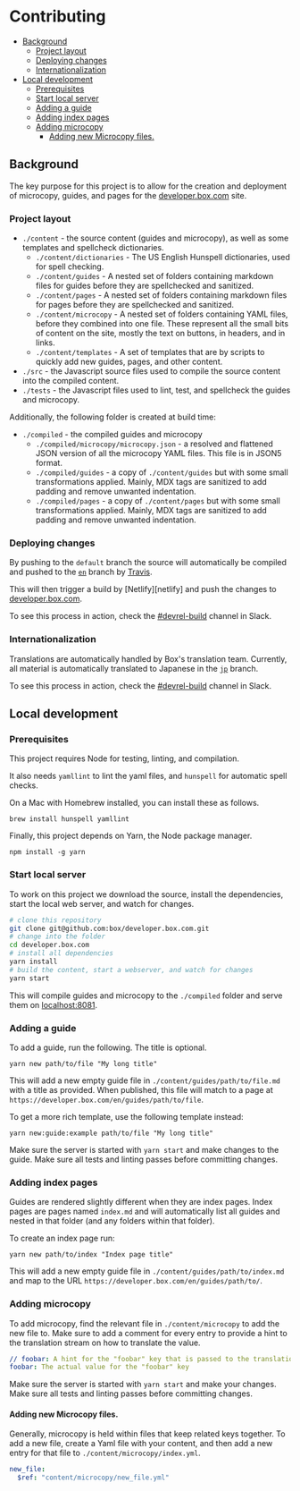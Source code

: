 <!-- alex disable japanese -->

# Contributing

<!-- vscode-markdown-toc -->
* [Background](#Background)
	* [Project layout](#Projectlayout)
	* [Deploying changes](#Deployingchanges)
	* [Internationalization](#Internationalization)
* [Local development](#Localdevelopment)
	* [Prerequisites](#Prerequisites)
	* [Start local server](#Startlocalserver)
	* [Adding a guide](#Addingaguide)
	* [Adding index pages](#Addingindexpages)
	* [Adding microcopy](#Addingmicrocopy)
		* [Adding new Microcopy files.](#AddingnewMicrocopyfiles.)

<!-- vscode-markdown-toc-config
	numbering=false
	autoSave=true
	/vscode-markdown-toc-config -->
<!-- /vscode-markdown-toc -->

## <a name='Background'></a>Background

The key purpose for this project is to allow for the creation and deployment of
microcopy, guides, and pages for the [developer.box.com][boxdev] site.

### <a name='Projectlayout'></a>Project layout

* `./content` - the source content (guides and microcopy), as well as some
  templates and spellcheck dictionaries.
  * `./content/dictionaries` - The US English Hunspell dictionaries, used for
    spell checking.
  * `./content/guides` - A nested set of folders containing markdown files for
    guides before they are spellchecked and sanitized.
  * `./content/pages` - A nested set of folders containing markdown files for
    pages before they are spellchecked and sanitized.
  * `./content/microcopy` - A nested set of folders containing YAML files,
    before they combined into one file. These represent all the small bits of
    content on the site, mostly the text on buttons, in headers, and in links.
  * `./content/templates` - A set of templates that are by scripts to quickly
    add new guides, pages, and other content.
* `./src` - the Javascript source files used to compile the
  source content into the compiled content.
* `./tests` - the Javascript files used to lint, test, and spellcheck the guides
  and microcopy.

Additionally, the following folder is created at build time:

* `./compiled` - the compiled guides and microcopy
  * `./compiled/microcopy/microcopy.json` - a resolved and flattened JSON
    version of all the microcopy YAML files. This file is in JSON5 format.
  * `./compiled/guides` - a copy of `./content/guides` but with some small
    transformations applied. Mainly, MDX tags are sanitized to add padding and
    remove unwanted indentation.
  * `./compiled/pages` - a copy of `./content/pages` but with some small
    transformations applied. Mainly, MDX tags are sanitized to add padding and
    remove unwanted indentation.
	
### <a name='Deployingchanges'></a>Deploying changes

By pushing to the `default` branch the source will automatically be compiled and
pushed to the [`en`][en_branch] branch by
[Travis][travis].

This will then trigger a build by [Netlify][netlify] and push the changes to
[developer.box.com][boxdev]. 

To see this process in action, check the [#devrel-build][slack] channel in Slack.

### <a name='Internationalization'></a>Internationalization

Translations are automatically handled by Box's translation team. Currently, all
material is automatically translated to Japanese in the [`jp`][jp_branch]
branch.

To see this process in action, check the [#devrel-build][slack] channel in Slack.

## <a name='Localdevelopment'></a>Local development

### <a name='Prerequisites'></a>Prerequisites

This project requires Node for testing, linting, and compilation.

It also needs `yamllint` to lint the yaml files, and `hunspell` for
automatic spell checks.

On a Mac with Homebrew installed, you can install these as follows.

```shell
brew install hunspell yamllint
```

Finally, this project depends on Yarn, the Node package manager.

```shell
npm install -g yarn
```

### <a name='Startlocalserver'></a>Start local server

To work on this project we download the source, install the
dependencies, start the local web server, and watch for changes.

```bash
# clone this repository
git clone git@github.com:box/developer.box.com.git
# change into the folder
cd developer.box.com
# install all dependencies
yarn install
# build the content, start a webserver, and watch for changes
yarn start
```

This will compile guides and microcopy to the `./compiled` folder and serve them
on [localhost:8081](localhost:8081).

### <a name='Addingaguide'></a>Adding a guide

To add a guide, run the following. The title is optional.

```shell
yarn new path/to/file "My long title"
```

This will add a new empty guide file in `./content/guides/path/to/file.md` with a title
as provided. When published, this file will match to a page at `https://developer.box.com/en/guides/path/to/file`.

To get a more rich template, use the following template instead:

```shell
yarn new:guide:example path/to/file "My long title"
```

Make sure the server is started with `yarn start` and make changes to the guide.
Make sure all tests and linting passes before committing changes.

### <a name='Addingindexpages'></a>Adding index pages

Guides are rendered slightly different when they are index pages. Index pages
are pages named `index.md` and will automatically list all guides and
nested in that folder (and any folders within that folder).

To create an index page run:

```shell
yarn new path/to/index "Index page title"
```

This will add a new empty guide file in `./content/guides/path/to/index.md` and
map to the URL `https://developer.box.com/en/guides/path/to/`.

### <a name='Addingmicrocopy'></a>Adding microcopy

To add microcopy, find the relevant file in `./content/microcopy` to add the new
file to. Make sure to add a comment for every entry to provide a hint to the
translation stream on how to translate the value.

```yaml
// foobar: A hint for the "foobar" key that is passed to the translation team.
foobar: The actual value for the "foobar" key
```

Make sure the server is started with `yarn start` and make your changes.
Make sure all tests and linting passes before committing changes.

#### <a name='AddingnewMicrocopyfiles.'></a>Adding new Microcopy files.

Generally, microcopy is held within files that keep related keys together. To
add a new file, create a Yaml file with your content, and then add a new entry
for that file to `./content/microcopy/index.yml`.

```yml
new_file:
  $ref: "content/microcopy/new_file.yml"
```

[travis]: https://travis-ci.com/box/developer.box.com
[en_branch]: https://github.com/box/developer.box.com/tree/en
[jp_branch]: https://github.com/box/developer.box.com/tree/jp
[boxdev]: https://developer.box.com
[slack]: https://box.slack.com/app_redirect?channel=CH921R38R